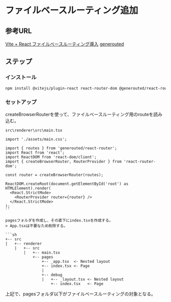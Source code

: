 # ファイルベースルーティング追加

## 参考URL

[Vite + React ファイルベースルーティング導入](https://zenn.dev/mczk9402/articles/314705d07e0e97)
[generouted](https://github.com/oedotme/generouted)

## ステップ

### インストール

```sh
npm install @vitejs/plugin-react react-router-dom @generouted/react-router generouted
```

### セットアップ

createBrowserRouterを使って、ファイルベースルーティング用のrouteを読み込む。

`src\renderer\src\main.tsx`

```tsx
import './assets/main.css';

import { routes } from 'generouted/react-router';
import React from 'react';
import ReactDOM from 'react-dom/client';
import { createBrowserRouter, RouterProvider } from 'react-router-dom';

const router = createBrowserRouter(routes);

ReactDOM.createRoot(document.getElementById('root') as HTMLElement).render(
  <React.StrictMode>
    <RouterProvider router={router} />
  </React.StrictMode>
);
``

pagesフォルダを作成し、その直下にindex.tsxを作成する。  
> App.tsxは不要なため削除する。

```sh
+-- src
|   +-- renderer
    |   +-- src
        |   +-- main.tsx
            +-- pages
                +-- _app.tsx  <- Nested layout
                +-- index.tsx <- Page
                |
                +-- debug
                |   +-- _layout.tsx <- Nested layout
                    +-- index.tsx   <- Page
```

上記で、pagesフォルダ以下がファイルベースルーティングの対象となる。
